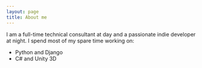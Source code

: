 ```yaml
---
layout: page
title: About me
---
```


I am a full-time technical consultant at day and a passionate indie developer at night. I spend most of my spare time working on:

- Python and Django
- C# and Unity 3D
